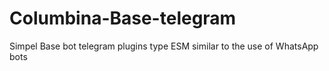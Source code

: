 # Columbina-Base-telegram
Simpel Base bot telegram plugins type ESM similar to the use of WhatsApp bots
